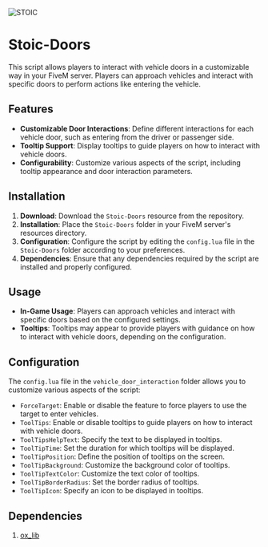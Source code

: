 
![STOIC](https://github.com/TheStoicBear/Stoic-Doors/assets/112611821/ec541c37-7c74-42b5-9442-b9d89e74af3d)



# Stoic-Doors
This script allows players to interact with vehicle doors in a customizable way in your FiveM server. Players can approach vehicles and interact with specific doors to perform actions like entering the vehicle.

## Features

- **Customizable Door Interactions**: Define different interactions for each vehicle door, such as entering from the driver or passenger side.
- **Tooltip Support**: Display tooltips to guide players on how to interact with vehicle doors.
- **Configurability**: Customize various aspects of the script, including tooltip appearance and door interaction parameters.

## Installation

1. **Download**: Download the `Stoic-Doors` resource from the repository.
2. **Installation**: Place the `Stoic-Doors` folder in your FiveM server's resources directory.
3. **Configuration**: Configure the script by editing the `config.lua` file in the `Stoic-Doors` folder according to your preferences.
4. **Dependencies**: Ensure that any dependencies required by the script are installed and properly configured.

## Usage

- **In-Game Usage**: Players can approach vehicles and interact with specific doors based on the configured settings.
- **Tooltips**: Tooltips may appear to provide players with guidance on how to interact with vehicle doors, depending on the configuration.

## Configuration

The `config.lua` file in the `vehicle_door_interaction` folder allows you to customize various aspects of the script:

- `ForceTarget`: Enable or disable the feature to force players to use the target to enter vehicles.
- `ToolTips`: Enable or disable tooltips to guide players on how to interact with vehicle doors.
- `ToolTipsHelpText`: Specify the text to be displayed in tooltips.
- `ToolTipTime`: Set the duration for which tooltips will be displayed.
- `ToolTipPosition`: Define the position of tooltips on the screen.
- `ToolTipBackground`: Customize the background color of tooltips.
- `ToolTipTextColor`: Customize the text color of tooltips.
- `ToolTipBorderRadius`: Set the border radius of tooltips.
- `ToolTipIcon`: Specify an icon to be displayed in tooltips.

## Dependencies
1. [ox_lib](https://github.com/overextended/ox_lib)


